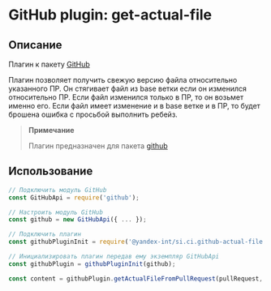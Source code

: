 # GitHub plugin: get-actual-file

## Описание

Плагин к пакету [GitHub](https://github.com/octokit/rest.js/tree/v8.2.1)

Плагин позволяет получить свежую версию файла относительно указанного ПР.
Он стягивает файл из base ветки если он изменился относительно ПР.
Если файл изменился только в ПР, то он возьмет именно его.
Если файл имеет изменение и в base ветке и в ПР, то будет брошена ошибка с просьбой выполнить ребейз.

> **Примечание**
>
> Плагин предназначен для пакета [github](https://github.com/octokit/rest.js/tree/v8.2.1)

## Использование

```js
// Подключить модуль GitHub
const GitHubApi = require('github');

// Настроить модуль GitHub
const github = new GitHubApi({ ... });

// Подключить плагин
const githubPluginInit = require('@yandex-int/si.ci.github-actual-file');

// Инициализировать плагин передав ему экземпляр GitHubApi
const githubPlugin = githubPluginInit(github);

const content = githubPlugin.getActualFileFromPullRequest(pullRequest, 'path/to/file');
```
